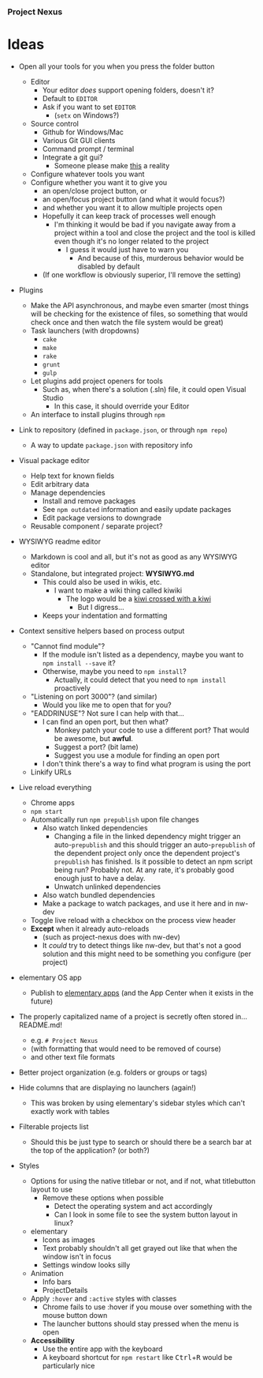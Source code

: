 
### Project Nexus

# Ideas


* Open all your tools for you when you press the folder button
	* Editor
		* Your editor *does* support opening folders, doesn't it?
		* Default to `EDITOR`
		* Ask if you want to set `EDITOR`
			* (`setx` on Windows?)
	* Source control
		* Github for Windows/Mac
		* Various Git GUI clients
		* Command prompt / terminal
		* Integrate a git gui?
			* Someone please make [this](http://tonsky.me/blog/reinventing-git-interface/) a reality
	* Configure whatever tools you want
	* Configure whether you want it to give you
		* an open/close project button, or
		* an open/focus project button (and what it would focus?)
		* and whether you want it to allow multiple projects open
		* Hopefully it can keep track of processes well enough
			* I'm thinking it would be bad if you navigate away from a project within a tool
			  and close the project and the tool is killed even though it's no longer related to the project
				* I guess it would just have to warn you
					* And because of this, murderous behavior would be disabled by default
		* (If one workflow is obviously superior, I'll remove the setting)


* Plugins
	* Make the API asynchronous, and maybe even smarter
	  (most things will be checking for the existence of files,
	  so something that would check once and then watch the file system would be great)
	* Task launchers (with dropdowns)
		* `cake`
		* `make`
		* `rake`
		* `grunt`
		* `gulp`
	* Let plugins add project openers for tools
		* Such as, when there's a solution (.sln) file,
		  it could open Visual Studio
			* In this case, it should override your Editor
	* An interface to install plugins through `npm`


* Link to repository (defined in `package.json`, or through `npm repo`)
	* A way to update `package.json` with repository info


* Visual package editor
	* Help text for known fields
	* Edit arbitrary data
	* Manage dependencies
		* Install and remove packages
		* See `npm outdated` information and easily update packages
		* Edit package versions to downgrade
	* Reusable component / separate project?


* WYSIWYG readme editor
	* Markdown is cool and all, but it's not as good as any WYSIWYG editor
	* Standalone, but integrated project: **WYSIWYG.md**
		* This could also be used in wikis, etc.
			* I want to make a wiki thing called kiwiki
				* The logo would be a [kiwi crossed with a kiwi](https://www.google.com/search?tbm=isch&hl=en&q=kiwi+bird+fruit)
					* But I digress...
		* Keeps your indentation and formatting


* Context sensitive helpers based on process output
	* "Cannot find module"?
		* If the module isn't listed as a dependency, maybe you want to `npm install --save` it?
		* Otherwise, maybe you need to `npm install`?
			* Actually, it could detect that you need to `npm install` proactively
	* "Listening on port 3000"? (and similar)
		* Would you like me to open that for you?
	* "EADDRINUSE"? Not sure I can help with that...
		* I can find an open port, but then what?
			* Monkey patch your code to use a different port? That would be awesome, but **awful**.
			* Suggest a port? (bit lame)
			* Suggest you use a module for finding an open port
		* I don't think there's a way to find what program is using the port
	* Linkify URLs


* Live reload everything
	* Chrome apps
	* `npm start`
	* Automatically run `npm prepublish` upon file changes
		* Also watch linked dependencies
			* Changing a file in the linked dependency might
			  trigger an auto-`prepublish`
			  and this should trigger an auto-`prepublish`
			  of the dependent project only once the dependent project's `prepublish` has finished.
			  Is it possible to detect an npm script being run? Probably not.
			  At any rate, it's probably good enough just to have a delay.
			* Unwatch unlinked dependencies
		* Also watch bundled dependencies
		* Make a package to watch packages, and use it here and in nw-dev
	* Toggle live reload with a checkbox on the process view header
	* **Except** when it already auto-reloads
		* (such as project-nexus does with nw-dev)
		* It *could* try to detect things like nw-dev,
		  but that's not a good solution
		  and this might need to be something you configure
		  (per project)


* elementary OS app
	* Publish to [elementary apps](http://quassy.github.io/elementary-apps/)
	  (and the App Center when it exists in the future)


* The properly capitalized name of a project is
  secretly often stored in... README.md!
	* e.g. `# Project Nexus`
	* (with formatting that would need to be removed of course)
	* and other text file formats


* Better project organization (e.g. folders or groups or tags)


* Hide columns that are displaying no launchers (again!)
	* This was broken by using elementary's sidebar styles which can't exactly work with tables


* Filterable projects list
	* Should this be just type to search or should there be a search bar at the top of the application?
	  (or both?)


* Styles
	* Options for using the native titlebar or not, and if not, what titlebutton layout to use
		* Remove these options when possible
			* Detect the operating system and act accordingly
			* Can I look in some file to see the system button layout in linux?
	* elementary
		* Icons as images
		* Text probably shouldn't all get grayed out like that when the window isn't in focus
		* Settings window looks silly
	* Animation
		* Info bars
		* ProjectDetails
	* Apply `:hover` and `:active` styles with classes
		* Chrome fails to use :hover if you mouse over something with the mouse button down
		* The launcher buttons should stay pressed when the menu is open
	* **Accessibility**
		* Use the entire app with the keyboard
		* A keyboard shortcut for `npm restart` like <kbd>Ctrl</kbd>+<kbd>R</kbd> would be particularly nice

